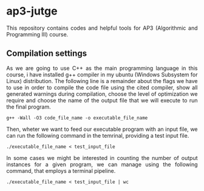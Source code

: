# ap3-jutge
<p align="justify">This repository contains codes and helpful tools for AP3 (Algorithmic and Programming III) course.</p>

## Compilation settings

<p align="justify">As we are going to use C++ as the main programming language in this course, i have installed g++ compiler in my ubuntu (Windows Subsystem for Linux) distribution. The following line is a remainder about the flags we have to use in order to compile the code file using the cited compiler, show all generated warnings during compilation, choose the level of optimization we require and choose the name of the output file that we will execute to run the final program.</p>

`g++ -Wall -O3 code_file_name -o executable_file_name`

<p align="justify">Then, wheter we want to feed our executable program with an input file, we can run the following command in the temrinal, providing a test input file.</p>

`./executable_file_name < test_input_file`

<p align="justify">In some cases we might be interested in counting the number of output instances for a given program, we can manage using the following command, that employs a terminal pipeline.</p>

`./executable_file_name < test_input_file | wc`

